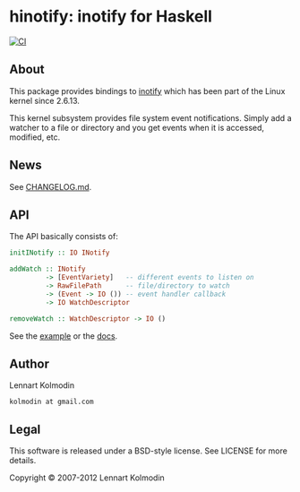 hinotify: inotify for Haskell
=============================

[![CI](https://github.com/haskell-fswatch/hinotify/actions/workflows/ci.yml/badge.svg)](https://github.com/haskell-fswatch/hinotify/actions/workflows/ci.yml)

About
-----

This package provides bindings to [inotify](http://www.kernel.org/pub/linux/kernel/people/rml/inotify/) which has been part of the Linux kernel since 2.6.13.

This kernel subsystem provides file system event notifications. Simply add a watcher to a file or directory and you get events when it is accessed, modified, etc.

News
----

See [CHANGELOG.md](./CHANGELOG.md).

API
---

The API basically consists of:

```haskell
initINotify :: IO INotify

addWatch :: INotify
         -> [EventVariety]   -- different events to listen on
         -> RawFilePath      -- file/directory to watch
         -> (Event -> IO ()) -- event handler callback
         -> IO WatchDescriptor

removeWatch :: WatchDescriptor -> IO ()
```

See the [example](./examples/simple/simple.hs) or the [docs](https://hackage.haskell.org/package/hinotify/docs/System-INotify.html).

Author
------

Lennart Kolmodin

`kolmodin at gmail.com`

Legal
-----

This software is released under a BSD-style license. See LICENSE for more details.

Copyright &copy; 2007-2012 Lennart Kolmodin
